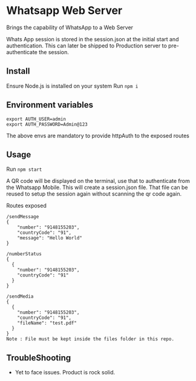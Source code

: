 # Whatsapp Web Server

Brings the capability of WhatsApp to a Web Server

Whats App session is stored in the session.json at the initial start and authentication. This can later be shipped to Production server to pre-authenticate the session.

## Install

Ensure Node.js is installed on your system
Run `npm i `

## Environment variables

```
export AUTH_USER=admin
export AUTH_PASSWORD=Admin@123
```

The above envs are mandatory to provide httpAuth to the exposed routes

## Usage

Run  `npm start`

A QR code will be displayed on the terminal, use that to authenticate from the Whatsapp Mobile.  This will create a session.json file. That file can be reused to setup the session again without scanning the qr code again.

Routes exposed

```
/sendMessage
{
    "number": "9148155203",
    "countryCode": "91",
    "message": "Hello World"
}

/numberStatus
{
  {
    "number": "9148155203",
    "countryCode": "91"
  }
}

/sendMedia
{
  {
    "number": "9148155203",
    "countryCode": "91",
    "fileName": "test.pdf"
  }
}
Note : File must be kept inside the files folder in this repo.

```

## TroubleShooting
- Yet to face issues. Product is rock solid.


